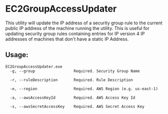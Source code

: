 # EC2GroupAccessUpdater
This utility will update the IP address of a security group rule to the current public IP address of the machine running the utility. 
This is useful for updating security group rules containing entries for IP version 4 IP addresses of machines that don't have a static IP Address.

## Usage:
```
EC2GroupAccessUpdater.exe 
  -g, --group                 Required. Security Group Name

  -r, --ruleDescription       Required. Rule Description

  -e, --region                Required. AWS Region (e.g. us-east-1)

  -a, --awsAccessKeyId        Required. AWS Access Key Id

  -s, --awsSecretAccessKey    Required. AWS Secret Access Key
```





